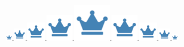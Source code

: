 #

<p align="center">
<a href="favicon-16x16.png" target="_blank">
    <img src="favicon-16x16.png" alt="favicon-16x16" title="favicon-16x16" />
</a>
<a href="favicon-32x32.png" target="_blank">
    <img src="favicon-32x32.png" alt="favicon-32x32" title="favicon-32x32" />
</a>
<a href="android-icon-48x48.png" target="_blank">
    <img src="android-icon-48x48.png" alt="android-icon-48x48" title="android-icon-48x48" />
</a>
<a href="ms-icon-70x70.png" target="_blank">
    <img src="ms-icon-70x70.png" alt="ms-icon-70x70" title="ms-icon-70x70" />
</a>
<a href="favicon-96x96.png" target="_blank">
    <img src="favicon-96x96.png" alt="favicon-96x96" title="favicon-96x96" />
</a>
<a href="ms-icon-70x70.png" target="_blank">
    <img src="ms-icon-70x70.png" alt="ms-icon-70x70" title="ms-icon-70x70" />
</a>
<a href="android-icon-48x48.png" target="_blank">
    <img src="android-icon-48x48.png" alt="android-icon-48x48" title="android-icon-48x48" />
</a>
<a href="favicon-32x32.png" target="_blank">
    <img src="favicon-32x32.png" alt="favicon-32x32" title="favicon-32x32" />
</a>
<a href="favicon-16x16.png" target="_blank">
    <img src="favicon-16x16.png" alt="favicon-16x16" title="favicon-16x16" />
</a>
</p>

#